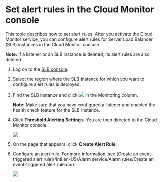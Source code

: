 # Set alert rules in the Cloud Monitor console

This topic describes how to set alert rules. After you activate the Cloud Monitor service, you can configure alert rules for Server Load Balancer \(SLB\) instances in the Cloud Monitor console.

**Note:** If a listener or an SLB instance is deleted, its alert rules are also deleted.

1.  Log on to the [SLB console](https://slb.console.aliyun.com).

2.  Select the region where the SLB instance for which you want to configure alert rules is deployed.

3.  Find the SLB instance and click ![](https://static-aliyun-doc.oss-accelerate.aliyuncs.com/assets/img/en-US/1113359951/p7338.png) in the Monitoring column.

    **Note:** Make sure that you have configured a listener and enabled the health check feature for the SLB instance.

4.  Click **Threshold Alerting Settings**. You are then directed to the Cloud Monitor console.

    ![](https://static-aliyun-doc.oss-accelerate.aliyuncs.com/assets/img/en-US/2113359951/p2606.png)

5.  On the page that appears, click **Create Alert Rule**.

6.  Configure an alert rule. For more information, see [Create an event-triggered alert rule](/intl.en-US/Alarm service/Alarm rules/Create an event-triggered alert rule.md).

    ![](https://static-aliyun-doc.oss-accelerate.aliyuncs.com/assets/img/en-US/2113359951/p2611.png)


